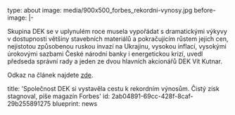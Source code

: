 type: about
image: media/900x500_forbes_rekordni-vynosy.jpg
before-image: |-
  <p>Skupina DEK se v uplynulém roce musela vypořádat s dramatickými výkyvy
  v dostupnosti většiny stavebních materiálů a pokračujícím růstem jejich
  cen, nejistotou způsobenou ruskou invazí na Ukrajinu, vysokou inflací,
  vysokými úrokovými sazbami České národní banky i energetickou krizí,
  uvedl předseda správní rady a jeden ze dvou hlavních akcionářů DEK Vít
  Kutnar.
  </p>
  <p>Odkaz na článek najdete <a href="https://forbes.cz/spolecnost-dek-si-vystavela-cestu-k-rekordnim-vysosum-cisty-zisk-stagnoval/">zde</a>.
  </p>
title: 'Společnost DEK si vystavěla cestu k rekordním výnosům. Čistý zisk stagnoval, píše magazín Forbes'
id: 2ab04891-69cc-428f-8caf-29b255891275
blueprint: news
